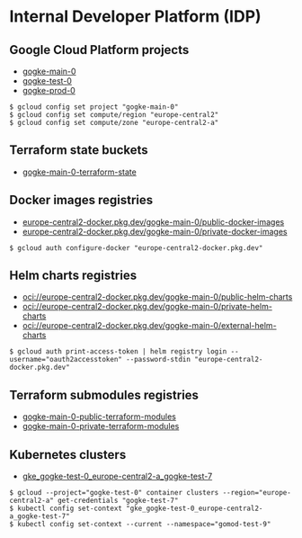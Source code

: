 # Internal Developer Platform (IDP)

## Google Cloud Platform projects

- [gogke-main-0](https://console.cloud.google.com/home/dashboard?project=gogke-main-0)
- [gogke-test-0](https://console.cloud.google.com/home/dashboard?project=gogke-test-0)
- [gogke-prod-0](https://console.cloud.google.com/home/dashboard?project=gogke-prod-0)

```
$ gcloud config set project "gogke-main-0"
$ gcloud config set compute/region "europe-central2"
$ gcloud config set compute/zone "europe-central2-a"
```

## Terraform state buckets

- [gogke-main-0-terraform-state](https://console.cloud.google.com/storage/browser/gogke-main-0-terraform-state?project=gogke-main-0)

## Docker images registries

- [europe-central2-docker.pkg.dev/gogke-main-0/public-docker-images](https://console.cloud.google.com/artifacts/docker/gogke-main-0/europe-central2/public-docker-images?project=gogke-main-0)
- [europe-central2-docker.pkg.dev/gogke-main-0/private-docker-images](https://console.cloud.google.com/artifacts/docker/gogke-main-0/europe-central2/private-docker-images?project=gogke-main-0)

```
$ gcloud auth configure-docker "europe-central2-docker.pkg.dev"
```

## Helm charts registries

- [oci://europe-central2-docker.pkg.dev/gogke-main-0/public-helm-charts](https://console.cloud.google.com/artifacts/docker/gogke-main-0/europe-central2/public-helm-charts?project=gogke-main-0)
- [oci://europe-central2-docker.pkg.dev/gogke-main-0/private-helm-charts](https://console.cloud.google.com/artifacts/docker/gogke-main-0/europe-central2/private-helm-charts?project=gogke-main-0)
- [oci://europe-central2-docker.pkg.dev/gogke-main-0/external-helm-charts](https://console.cloud.google.com/artifacts/docker/gogke-main-0/europe-central2/external-helm-charts?project=gogke-main-0)

```
$ gcloud auth print-access-token | helm registry login --username="oauth2accesstoken" --password-stdin "europe-central2-docker.pkg.dev"
```

## Terraform submodules registries

- [gogke-main-0-public-terraform-modules](https://console.cloud.google.com/storage/browser/gogke-main-0-public-terraform-modules?project=gogke-main-0)
- [gogke-main-0-private-terraform-modules](https://console.cloud.google.com/storage/browser/gogke-main-0-private-terraform-modules?project=gogke-main-0)

## Kubernetes clusters

- [gke_gogke-test-0_europe-central2-a_gogke-test-7](https://console.cloud.google.com/kubernetes/clusters/details/europe-central2-a/gogke-test-7/details?project=gogke-test-0)

```
$ gcloud --project="gogke-test-0" container clusters --region="europe-central2-a" get-credentials "gogke-test-7"
$ kubectl config set-context "gke_gogke-test-0_europe-central2-a_gogke-test-7"
$ kubectl config set-context --current --namespace="gomod-test-9"
```

